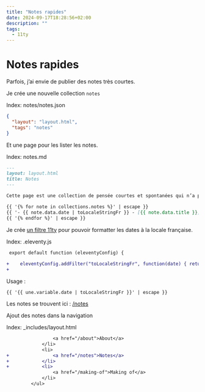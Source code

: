 ```yaml
---
title: "Notes rapides"
date: 2024-09-17T18:28:56+02:00
description: ""
tags:
  - 11ty
---
```




# Notes rapides

Parfois, j’ai envie de publier des notes très courtes.

Je crée une nouvelle collection  `notes`

Index: notes/notes.json
```json
{
  "layout": "layout.html",
  "tags": "notes"
}
```

Et une page pour les lister les notes.

Index: notes.md
````md
---
layout: layout.html
title: Notes
---

Cette page est une collection de pensée courtes et spontanées qui n’a pas sa place dans [un article de blog complet](/blog).

{{ '{% for note in collections.notes %}' | escape }}
{{ '- {{ note.data.date | toLocaleStringFr }} - [{{ note.data.title }}]({{note.url}})' | escape }}
{{ '{% endfor %}' | escape }}
````

Je crée [un filtre 11ty](https://www.11ty.dev/docs/filters/) pour pouvoir formatter les dates à la locale française.

Index: .eleventy.js
```diff
 export default function (eleventyConfig) {
 
+    eleventyConfig.addFilter("toLocaleStringFr", function(date) { return new Date(date).toLocaleString("fr-FR") });
+
```

Usage :

```
{{ '{{ une.variable.date | toLocaleStringFr }}' | escape }}
```

Les notes se trouvent ici : [/notes](/notes)

Ajout des notes dans la navigation

Index: _includes/layout.html
```diff
                 <a href="/about">About</a>
             </li>
             <li>
+                <a href="/notes">Notes</a>
+            </li>
+            <li>
                 <a href="/making-of">Making of</a>
             </li>
         </ul>

```

